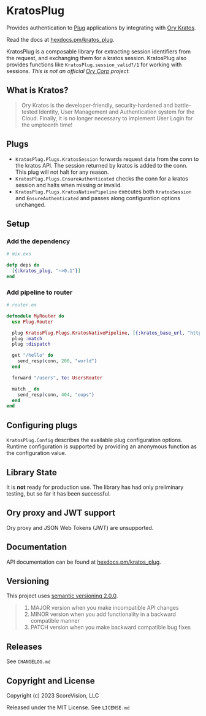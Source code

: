 # KratosPlug

Provides authentication to [Plug](https://github.com/elixir-plug/plug) applications by integrating with [Ory Kratos](https://github.com/ory/kratos).

Read the docs at [hexdocs.pm/kratos_plug](https://hexdocs.pm/kratos_plug/).

KratosPlug is a composable library for extracting session identifiers from the request, and exchanging them for a kratos session. KratosPlug also provides functions like `KratosPlug.session_valid?/1` for working with sessions. _This is not an official [Ory Corp](https://ory.sh) project._

## What is Kratos?

> Ory Kratos is the developer-friendly, security-hardened and battle-tested Identity, User Management and Authentication system for the Cloud. Finally, it is no longer necessary to implement User Login for the umpteenth time!

## Plugs

- `KratosPlug.Plugs.KratosSession` forwards request data from the conn to the kratos API. The session returned by kratos is added to the conn. This plug will not halt for any reason.
- `KratosPlug.Plugs.EnsureAuthenticated` checks the conn for a kratos session and halts when missing or invalid.
- `KratosPlug.Plugs.KratosNativePipeline` executes both `KratosSession` and `EnsureAuthenticated` and passes along configuration options unchanged.

## Setup

### Add the dependency

```elixir
# mix.exs

defp deps do
  [{:kratos_plug, "~>0.1"}]
end
```

### Add pipeline to router

```elixir
# router.ex

defmodule MyRouter do
  use Plug.Router

  plug KratosPlug.Plugs.KratosNativePipeline, [{:kratos_base_url, "http://localhost:4433"}]
  plug :match
  plug :dispatch

  get "/hello" do
    send_resp(conn, 200, "world")
  end

  forward "/users", to: UsersRouter

  match _ do
    send_resp(conn, 404, "oops")
  end
end
```

## Configuring plugs

`KratosPlug.Config` describes the available plug configuration options. Runtime configuration is supported by providing an anonymous function as the configuration value.

## Library State

It is __not__ ready for production use. The library has had only preliminary testing, but so far it has been successful.

## Ory proxy and JWT support

Ory proxy and JSON Web Tokens (JWT) are unsupported.

## Documentation

API documentation can be found at [hexdocs.pm/kratos_plug](https://hexdocs.pm/kratos_plug/).

## Versioning

This project uses [semantic versioning 2.0.0](https://semver.org/).

>1. MAJOR version when you make incompatible API changes
>2. MINOR version when you add functionality in a backward compatible manner
>3. PATCH version when you make backward compatible bug fixes

## Releases

See `CHANGELOG.md`

## Copyright and License

Copyright (c) 2023 ScoreVision, LLC

Released under the MIT License. See `LICENSE.md`
